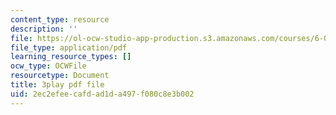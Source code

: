 ```yaml
---
content_type: resource
description: ''
file: https://ol-ocw-studio-app-production.s3.amazonaws.com/courses/6-042j-mathematics-for-computer-science-spring-2015/2ec2efeecafdad1da497f080c8e3b002_T1AtlGrCoU8.pdf
file_type: application/pdf
learning_resource_types: []
ocw_type: OCWFile
resourcetype: Document
title: 3play pdf file
uid: 2ec2efee-cafd-ad1d-a497-f080c8e3b002
---
```

